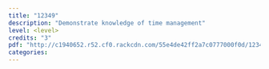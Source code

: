 ```yaml
---
title: "12349"
description: "Demonstrate knowledge of time management"
level: <level>
credits: "3"
pdf: "http://c1940652.r52.cf0.rackcdn.com/55e4de42ff2a7c0777000f0d/12349.pdf"
categories:
---
```

